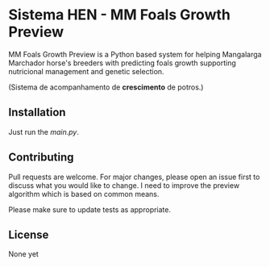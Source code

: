 # Sistema HEN - MM Foals Growth Preview
 
MM Foals Growth Preview is a Python based system for helping Mangalarga Marchador horse's breeders with predicting foals growth supporting nutricional management and genetic selection.

(Sistema de acompanhamento de **crescimento** de potros.)
## Installation

Just run the *main.py*.


## Contributing
Pull requests are welcome. For major changes, please open an issue first to discuss what you would like to change. I need to improve the preview algorithm which is based on common means. 

Please make sure to update tests as appropriate.

## License
None yet
